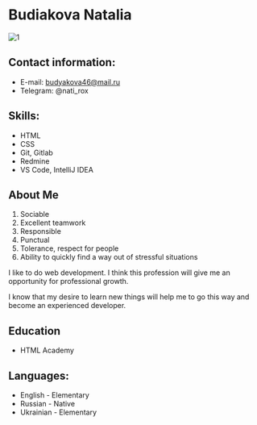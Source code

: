 # Budiakova Natalia

![1](main\gh-pages\1.png)
## Contact information:
- E-mail: budyakova46@mail.ru
- Telegram: @nati_rox

## Skills:
- HTML
- CSS
- Git, Gitlab
- Redmine
- VS Code, IntelliJ IDEA

## About Me

1. Sociable
1. Excellent teamwork
1. Responsible
1. Punctual
1. Tolerance, respect for people
1. Ability to quickly find a way out of stressful situations

I like to do web development. I think this profession will give me an opportunity for professional growth.

I know that my desire to learn new things will help me to go this way and become an experienced developer.

## Education
- HTML Academy

## Languages:
- English - Elementary
- Russian - Native
- Ukrainian - Elementary
